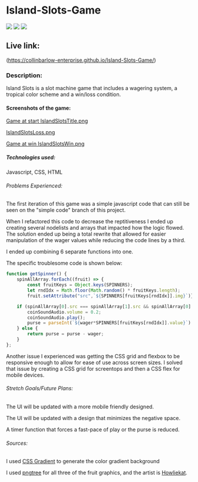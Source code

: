 # Island-Slots-Game
![](https://img.shields.io/badge/HTML-239120?style=for-the-badge&logo=html5&logoColor=white)
![](https://img.shields.io/badge/CSS-239120?&style=for-the-badge&logo=css3&logoColor=white)
![](https://img.shields.io/badge/JavaScript-F7DF1E?style=for-the-badge&logo=javascript&logoColor=black)

## Live link:
(https://collinbarlow-enterprise.github.io/Island-Slots-Game/)

### Description: 
Island Slots is a slot machine game that includes a wagering system, a tropical color scheme and a win/loss condition. 

#### Screenshots of the game:
[Game at start IslandSlotsTitle.png](https://github.com/collinbarlow-enterprise/Island-Slots-Game/blob/main/screenshots/IslandSlotsTitle.PNG)

[IslandSlotsLoss.png](https://github.com/collinbarlow-enterprise/Island-Slots-Game/blob/main/screenshots/IslandSlotsLoss.PNG)

[Game at win IslandSlotsWin.png](https://github.com/collinbarlow-enterprise/Island-Slots-Game/blob/main/screenshots/IslandSlotsWin.PNG)



##### Technologies used:
Javascript, CSS, HTML

###### Problems Experienced: 
The first iteration of this game was a simple javascript code that can still be seen on the "simple code" branch of this project. 

When I refactored this code to decrease the reptitiveness I ended up creating several nodelists and arrays that impacted how the logic flowed. The solution ended up being a total rewrite that allowed for easier manipulation of the wager values while reducing the code lines by a third. 

I ended up combining 6 separate functions into one.

The specific troublesome code is shown below: 
```js
function getSpinner() {
    spinAllArray.forEach((fruit) => {
        const fruitKeys = Object.keys(SPINNERS);
        let rndIdx = Math.floor(Math.random() * fruitKeys.length);
        fruit.setAttribute("src",`${SPINNERS[fruitKeys[rndIdx]].img}`)});

    if (spinAllArray[0].src === spinAllArray[1].src && spinAllArray[0].src === spinAllArray[2].src) {
        coinSoundAudio.volume = 0.2; 
        coinSoundAudio.play();      
        purse = parseInt(`${wager*SPINNERS[fruitKeys[rndIdx]].value}`) + purse;
    } else {
        return purse = purse - wager;
    }
};
```

Another issue I experienced was getting the CSS grid and flexbox to be responsive enough to allow for ease of use across screen sizes. I solved that issue by creating a CSS grid for screentops and then a CSS flex for mobile devices. 

###### Stretch Goals/Future Plans:
The UI will be updated with a more mobile friendly designed. 

The UI will be updated with a design that minimizes the negative space.  

A timer function that forces a fast-pace of play or the purse is reduced. 

###### Sources:
I used [CSS Gradient](https://cssgradient.io/) to generate the color gradient background 

I used [pngtree](https://pngtree.com/freepng/pineapple-tropical-fruit_5268182.html) for all three of the fruit graphics, and the artist is [Howliekat](https://pngtree.com/howliekat_12244472?type=1).



